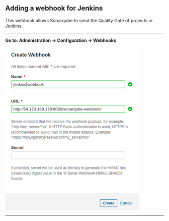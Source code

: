**Adding a webhook for Jenkins**
-----------------------------------------------------------

This webhook allows Sonarqube to send the Quality Gate of
projects in Jenkins.

-----------------------------------------------------------

**Go to: Administration -> Configuration -> Webhooks**

![Webhook](../screenshots/webhook.png)

-----------------------------------------------------------

